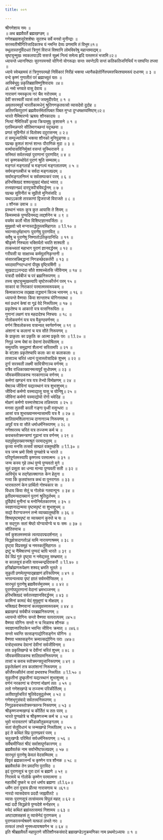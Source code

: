 ```yaml
---
title: ००१

---
```

श्रीगणेशाय नमः ॥  
॥ अथ ब्रह्मवैवर्ते ब्रह्मखण्डम् ॥  
गणेशब्रह्मशसुरेशशेषाः सुराश्च सर्वे मनवो मुनीन्द्राः ॥  
सरस्वतीश्रीगिरिजादिकाश्च यं नमन्ति देव्यः प्रणमामि तं विभुम॥१॥  
स्थूलास्तनूर्विदधतं त्रिगुणं विराजं विश्वानि लोमविवरेषु महान्तमाद्यम्॥  
सृष्ट्युन्मुखः स्वकलयाऽपि ससर्ज सूक्ष्मं नित्यं समेत्य हृदि यस्तमजं भजामि॥२॥  
ध्यायन्ते ध्याननिष्ठाः सुरनरमनवो योगिनो योगरूढाः सन्तः स्वप्नेऽपि सन्तं कतिकतिजनिभिर्यं न पश्यन्ति तप्त्वा ॥  
ध्याये स्वेच्छामयं तं त्रिगुणपरमहो निर्विकारं निरीहं भक्त्या ध्यानैकहेतोर्निरुपमरुचिरश्यामरूपं दधानम् ॥ ३ ॥  
वन्दे कृष्णं गुणातीतं परं ब्रह्माच्युतं यतः ॥  
आविर्बभूवुः प्रकृतिब्रह्मविष्णुशिवादयः ॥४॥  
ॐ नमो भगवते वासु देवाय ॥  
नारायणं नमस्कृत्य नरं चैव नरोत्तमम् ॥  
देवीं सरस्वतीं व्यासं ततो जयमुदीरयेत् ॥ १ ॥  
अमृतपरमपूर्वं भारतीकामधेनुं श्रुतिगणकृतवत्सो व्यासदेवो दुदोह ॥  
अतिरुचिरपुराणं ब्रह्मवैवर्त्तमेतत्पिबत पिबत मुग्धा दुग्धमक्षय्यमिष्टम्॥२॥  
भारते नैमिषारण्ये ऋषयः शौनकादयः ॥  
नित्यां नैमित्तिकीं कृत्वा क्रियामूषुः कुशासने ॥ १ ॥  
एतस्मिन्नन्तरे सौतिमागच्छन्तं यदृच्छया ॥  
प्रणतं सुविनीतं तं विलोक्य ददुरासनम् ॥ २॥  
तं सम्पूज्यातिथिं भक्त्या शौनको मुनिपुङ्गवः॥  
पप्रच्छ कुशलं शान्तं शान्तः पौराणिकं मुदा ॥ ३ ॥  
वर्त्मायासविनिर्मुक्तं वसन्तं सुस्थिरासने ॥  
सस्मितं सर्वतत्त्वज्ञं पुराणानां पुराणवित् ॥ ४ ॥  
परं कृष्णकथोपेतं पुराणं श्रुति सम्मतम्॥  
मङ्गलं मङ्गलार्हं च मङ्गल्यं मङ्गलालयम् ॥ ५ ॥  
सर्वमङ्गलबीजं च सर्वदा मङ्गलप्रदम् ॥  
सर्वामङ्गलनिघ्नं च सर्वसम्पत्करं परम् ॥ ६ ॥  
हरिभक्तिप्रदं शश्वत्सुखदं मोक्षदं भवात् ॥  
तत्त्वज्ञानप्रदं दारपुत्रपौत्रविवर्द्धनम् ॥ ७ ॥  
पप्रच्छ सुविनीतं च सुप्रीतो मुनिसंसदि ॥  
यथाऽऽकाशे तारकाणां द्विजराजो विराजते ॥ ८ ॥  
॥ शौनक उवाच ॥ ॥  
प्रस्थानं भवतः कुत्र कुत आयासि ते शिवम् ॥  
किमस्माकं पुण्यदिनमद्य त्वद्दर्शनेन च ॥ ९ ॥  
वयमेव कलौ भीता विशिष्टज्ञानवर्जिताः ॥  
मुमुक्षवो भवे मग्नास्तद्धेतुस्त्वमिहागतः ॥ 1.1.१० ॥  
भवान्साधुर्महाभागः पुराणेषु पुराणवित् ॥  
सर्वेषु च पुराणेषु निष्णातोऽतिकृपानिधिः ॥ ११ ॥  
श्रीकृष्णे निश्चला भक्तिर्यतो भवति शाश्वती ॥  
तत्कथ्यतां महाभाग पुराणं ज्ञानवर्द्धनम् ॥ १२ ॥  
गरीयसी या साक्षाच्च कर्ममूलनिकृन्तनी ॥  
संसारसन्निबद्धानां निगडच्छेदकर्तरी ॥ १३ ॥  
भवदावाग्निदग्धानां पीयूष वृष्टिवर्षिणी ॥  
सुखदाऽऽनन्ददा सौते शश्वच्चेतसि जीविनाम् ॥ १४ ॥  
यत्रादौ सर्वबीजं च परं ब्रह्मनिरूपणम् ॥  
तस्य सृष्ट्युन्मुखस्यापि सृष्टेरुत्कीर्त्तनं परम् १५ ॥  
साकारं वा निराकारं परमात्मस्वरूपकम् ॥  
किमाकारञ्च तद्ब्रह्म तद्ध्यानं किञ्च भावनम् ॥ १६ ॥  
ध्यायन्ते वैष्णवाः किंवा शान्ताश्च योगिनस्तथा ॥  
मतं प्रधानं केषां वा गूढं वेदे निरूपितम् ॥ १७ ॥  
प्रकृतेश्च य आकारो यत्र वत्सनिरूपितः ॥  
गुणानां लक्षणं यत्र महदादेश्च निश्चयः ॥ १८ ॥  
गोलोकवर्णनं यत्र यत्र वैकुण्ठवर्णनम् ॥  
वर्णनं शिवलोकस्य यत्रान्यत् स्वर्गवर्णनम् ॥ १९ ॥  
अंशानां च कलानां च यत्र सौते निरूपणम् ॥  
के प्राकृताः का प्रकृतिः क आत्मा प्रकृतेः परः ॥ 1.1.२० ॥  
निगूढं जन्म येषां वा देवानां देवयोषिताम् ॥  
समुत्पत्तिः समुद्राणां शैलानां सरितामपि ॥ २१ ॥  
के वांऽशाः प्रकृतेश्चापि कलाः का वा कलाकलाः ॥  
तासाञ्च चरितं ध्यानं पूजास्तोत्रादिकं शुभम् ॥ २२ ॥  
दुर्गा सरस्वती लक्ष्मी सावित्रीणाञ्च वर्णनम् ॥  
यत्रैव राधिकाख्यानमत्यपूर्वं सुधोपमम् ॥ २३ ॥  
जीवकर्मविपाकश्च नरकाणाञ्च वर्णनम् ॥  
कर्मणां खण्डनं यत्र यत्र तेभ्यो विमोक्षणम् ॥ २४ ॥  
येषाञ्च जीविनां यद्यत्स्थानं यत्र शुभाशुभम्॥  
जीविनां कर्मणो यस्माद्यासु यासु च योनिषु॥ २५ ॥  
जीविनां कर्मणो यस्माद्योयो रोगो भवेदिह ॥  
मोक्षणं कर्मणो यस्मात्तेषाञ्च तन्निरूपय ॥ २५ ॥  
मनसा तुलसी काली गङ्गा पृध्वी वसुन्धरा ॥  
आसां यत्र शुभाख्यानमन्यासामपि यत्र वै ॥ २७ ॥  
शालिग्रामशिलानाञ्च दानानाञ्च निरूपणम् ॥  
अपूर्वं यत्र वा सौते धर्माधर्मनिरूपणम् ॥ २८ ॥  
गणेश्वरस्य चरितं यत्र तज्जन्म कर्म च ॥  
कवचस्तोत्रमन्त्राणां गूढानां यत्र वर्णनम् ॥ २९ ॥  
यदपूर्वमुपाख्यानमश्रुतं परमाद्भुतम् ॥  
कृत्वा मनसि तत्सर्वं साम्प्रतं वक्तुमर्हसि ॥ 1.1.३० ॥  
यत्र जन्म भ्रमो विश्वे पुण्यक्षेत्रे च भारते ॥  
परिपूर्णतमस्यापि कृष्णस्य परमात्मनः ॥ ३१ ॥  
जन्म कस्य गृहे लब्धं पुण्ये पुण्यवतो मुने ॥  
सुतं प्रसूता का धन्या मान्या पुण्यवती सती ॥ ३२ ॥  
आविर्भूय च तद्गेहात्क्वागतः केन हेतुना ॥  
गत्वा किं कृतवांस्तत्र कथं वा पुनरागतः ॥ ३३ ॥  
भारावतरणं केन प्रार्थितो गोश्चकार सः ॥  
विधाय किंवा सेतुं च गोलोकं गतवान्पुनः ॥ ३४ ॥  
इतीदमन्यदाख्यानं पुराणं श्रुतिदुर्लभम् ॥  
दुर्विज्ञेयं मुनीनां च मनोनिर्मलकारणम् ॥ ३५ ॥  
स्वज्ञानाद्यन्मया पृष्टमपृष्टं वा शुभाशुभम् ॥  
सद्यो वैराग्यजननं तन्मे व्याख्यातुमर्हसि ॥ ३६ ॥  
शिष्यपृष्टमपृष्टं वा व्याख्यानं कुरुते च यः ॥  
स सद्गुरुः सतां श्रेष्ठो योग्यायोग्ये च यः समः ॥ ३७ ॥  
सौतिरुवाच ॥  
सर्वं कुशलमस्माकं त्वत्पादपद्मदर्शनात् ॥  
सिद्धक्षेत्रादागतोऽहं यामि नारायणाश्रमम् ॥ ३८ ॥  
दृष्ट्वा विप्रसमूहं च नमस्कर्तुमिहागतः ॥  
द्रष्टुं च नैमिषारण्यं पुण्यदं चापि भारते ॥ ३९ ॥  
देवं विप्रं गुरुं दृष्ट्वा न नमेद्यस्तु सम्भ्रमात् ॥  
स कालसूत्रं व्रजति यावच्चन्द्रदिवाकरौ ॥ 1.1.४० ॥  
हरिर्ब्राह्मणरूपेक्षण शश्वद् भ्रमति भूतले ॥  
सुकृती प्रणमेत्पुण्याद्ब्राह्मणं हरिरूपिणम् ॥ ४१ ॥  
भगवन्यत्त्वया पृष्टं ज्ञातं सर्वमभीप्सितम् ॥  
सारभूतं पुराणेषु ब्रह्मवैवर्त्तमुत्तमम् ॥ ॥ ४२ ॥  
पुराणोपपुराणानां वेदानां भ्रमभञ्जनम् ॥  
हरिभक्तिप्रदं सर्वतत्त्वज्ञानविवर्द्धनम् ॥ ४३ ॥  
कामिनां कामदं चेदं मुमुक्षूणां च मोक्षदम् ॥  
भक्तिप्रदं वैष्णवानां कल्पवृक्षस्वरूपकम् ॥ ४४ ॥  
ब्रह्मखण्डं सर्वबीजं परब्रह्मनिरूपणम् ॥  
ध्यायन्ते योगिनः सन्तो वैष्णवा यत्परात्परम् ॥४५॥  
वैष्णवा योगिनः सन्तो न च भिन्नाश्च शौनक ॥  
स्वाज्ञानपरिपाकेन भवन्ति जीविनः क्रमात् ॥ ॥४६॥  
सन्तो भवन्ति सत्सङ्गाद्योगिसङ्गेन योगिनः ॥  
वैष्णवा भक्तसङ्गेन क्रमात्सद्योगिनः पराः ॥४७॥  
यत्रोद्भवश्च देवानां देवीनां सर्वजीविनाम् ॥  
ततः प्रकृतिखण्डे च देवीनां चरितं शुभम् ॥ ४८ ॥  
जीवकर्मविपाकश्च शालिग्रामनिरूपणम् ॥  
तासां च कवच स्तोत्रमन्त्रपूजानिरूपणम् ॥ ४९ ॥  
प्रकृतेर्लक्षणं तत्र कलांशानां निरूपणम् ॥  
कीर्त्तेरुत्कीर्तनं तासां प्रभावश्च निरूपितः ॥ 1.1.५० ॥  
सुकृतीनां दुष्कृतीनां यद्यत्स्थानं शुभाशुभम् ॥  
वर्णनं नरकाणां च रोगाणां मोक्षणं ततः ॥ ५१ ॥  
ततो गणेशखण्डे च तज्जन्म परिकीर्तितम् ॥  
अतीवापूर्वचरितं श्रुतिवेदसुदुर्लभम् ॥ ५२ ॥  
गणेशभृगुसंवादे सर्वतत्त्वनिरूपणम् ॥  
निगूढकवचस्तोत्रमन्त्रतन्त्र निरूपणम् ॥ ५३ ॥  
श्रीकृष्णजन्मखण्डं च कीर्तितं च ततः परम् ॥  
भारते पुण्यक्षेत्रे च श्रीकृष्णजन्म कर्म च ॥ ५४ ॥  
भुवो भारावतरणं क्रीडाकौतुकमङ्गलम् ॥  
सतां सेतुविधानं च जन्मखण्डे निरूपितम् ॥ ५५ ॥  
इदं ते कथितं विप्र पुराणप्रवरं परम् ॥  
चतुःखण्डैः परिमितं सर्वधर्मनिरूपणम् ॥ ५६ ॥  
सर्वेषामीप्सितं श्रीदं सर्वाशापूर्णकारणम् ॥  
ब्रह्मवैवर्तकं नाम सर्वाभीष्टफलप्रदम् ॥ ५७ ॥  
सारभूतं पुराणेषु केवलं वेदसम्मितम् ॥  
विवृतं ब्रह्मकार्त्स्न्यं च कृष्णेन यत्र शौनक ॥ ५८ ॥  
ब्रह्मवैवर्तकं तेन प्रवदन्ति पुराविदः ॥  
इदं पुराणसूत्रं च पुरा दत्तं च ब्रह्मणे ॥ ५९ ॥  
निरामये च गोलोके कृष्णेन परमात्मना ॥  
महातीर्थे पुष्करे च दत्तं धर्माय ब्रह्मणा ॥1.1.६०॥  
धर्मेण दत्तं पुत्राय प्रीत्या नारायणाय च ॥६१॥  
नारदो व्यासदेवाय प्रददौ जाह्नवीतटे ॥  
व्यासः पुराणसूत्रं तत्संव्यस्य विपुलं महत् ॥ ६२ ॥  
मह्यं ददौ सिद्धक्षेत्रे पुण्यदेशे मनोहरम् ॥  
मयेदं कथितं ब्रह्मंस्तत्समग्रं निशामय ॥ ६३ ॥  
अष्टादशसहस्रं तु व्यासेनेदं पुराणकम् ॥  
पुराणकार्त्स्न्यश्रवणे यत्फलं लभते नरः ॥  
तत्फलं लभते नूनमध्यायश्रवणेन च ॥ ६४ ॥  
इति श्रीब्रह्मवैवर्ते महापुराणे सौतिशौनकसंवादे ब्रह्मखण्डेऽनुक्रमणिका नाम प्रथमोऽध्यायः ॥ १ ॥